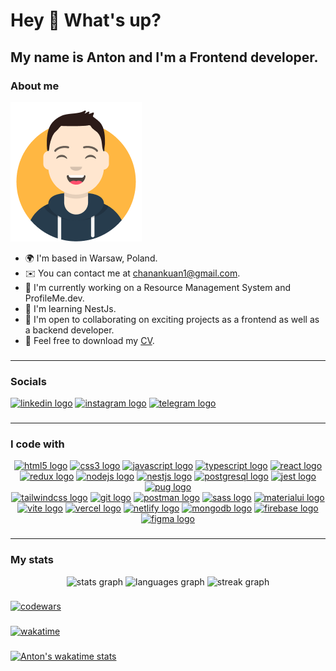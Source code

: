 # Hey 👋 What's up?

## My name is Anton and I'm a Frontend developer.

### About me

![My avatar](https://github.com/chanankuan/chanankuan/blob/main/assets/img/avatar.png?raw=true)

- 🌍 I'm based in Warsaw, Poland.
- ✉️ You can contact me at <a href="mailto:chanankuan1@gmail.com" target="_blank" rel="noreferrer">chanankuan1@gmail.com</a>.
- 🚀 I'm currently working on a Resource Management System and ProfileMe.dev.
- 🧠 I'm learning NestJs.
- 🤝 I'm open to collaborating on exciting projects as a frontend as well as a backend developer.
- 🤗 Feel free to download my <a href="https://europa.eu/europass/eportfolio/screen/share/documents/41fb6127-a267-4604-9ca9-18adedc4f638?lang=en" target="_blank" rel="noreferrer">CV</a>.

###

---

### Socials

<div align="left">
  <a href="https://www.linkedin.com/in/chanankuan/" target="_blank"><img src="https://raw.githubusercontent.com/maurodesouza/profile-readme-generator/master/src/assets/icons/social/linkedin/default.svg" width="52" height="40" alt="linkedin logo"  /></a>
  <a href="https://www.instagram.com/chanankuan/" target="_blank"><img src="https://raw.githubusercontent.com/maurodesouza/profile-readme-generator/master/src/assets/icons/social/instagram/default.svg" width="52" height="40" alt="instagram logo"  /></a>
  <a href="https://t.me/chanchiik" target="_blank"><img src="https://raw.githubusercontent.com/maurodesouza/profile-readme-generator/master/src/assets/icons/social/telegram/default.svg" width="52" height="40" alt="telegram logo"  /></a>
</div>

###

---

### I code with

<div align="center">
  <a href="https://www.w3.org/html/" target="_blank" rel="noreferrer"><img src="https://skillicons.dev/icons?i=html" height="40" alt="html5 logo"  /></a>
  <a href="https://www.w3schools.com/css/" target="_blank" rel="noreferrer"><img src="https://skillicons.dev/icons?i=css" height="40" alt="css3 logo"  /></a>
  <a href="https://developer.mozilla.org/en-US/docs/Web/JavaScript" target="_blank" rel="noreferrer"><img src="https://skillicons.dev/icons?i=js" height="40" alt="javascript logo"  /></a>
  <a href="https://www.typescriptlang.org/" target="_blank" rel="noreferrer"><img src="https://skillicons.dev/icons?i=ts" height="40" alt="typescript logo"  /></a>
  <a href="https://reactjs.org/" target="_blank" rel="noreferrer"><img src="https://skillicons.dev/icons?i=react" height="40" alt="react logo"  /></a>
  <a href="https://redux.js.org" target="_blank" rel="noreferrer"><img src="https://cdn.jsdelivr.net/gh/devicons/devicon/icons/redux/redux-original.svg" height="40" alt="redux logo"  /></a>
  <a href="https://nodejs.org" target="_blank" rel="noreferrer"><img src="https://skillicons.dev/icons?i=nodejs" height="40" alt="nodejs logo"  /></a>
  <a href="https://nestjs.com/" target="_blank" rel="noreferrer"><img src="https://skillicons.dev/icons?i=nestjs" height="40" alt="nestjs logo"  /></a>
  <a href="https://www.postgresql.org" target="_blank" rel="noreferrer"><img src="https://skillicons.dev/icons?i=postgres" height="40" alt="postgresql logo"  /></a>
  <a href="https://jestjs.io/" target="_blank" rel="noreferrer"><img src="https://skillicons.dev/icons?i=jest" height="40" alt="jest logo"  /></a>
  <a href="https://pugjs.org" target="_blank" rel="noreferrer"><img src="https://skillicons.dev/icons?i=pug" height="40" alt="pug logo"  /></a>
</div>
<div align="center">
  <a href="https://tailwindcss.com/" target="_blank" rel="noreferrer"><img src="https://skillicons.dev/icons?i=tailwind" height="40" alt="tailwindcss logo"  /></a>
  <a href="https://git-scm.com/" target="_blank" rel="noreferrer"><img src="https://skillicons.dev/icons?i=git" height="40" alt="git logo"  /></a>
  <a href="https://postman.com" target="_blank" rel="noreferrer"><img src="https://skillicons.dev/icons?i=postman" height="40" alt="postman logo"  /></a>
  <a href="https://sass-lang.com" target="_blank" rel="noreferrer"><img src="https://skillicons.dev/icons?i=sass" height="40" alt="sass logo"  /></a>
  <a href="https://mui.com/" target="_blank" rel="noreferrer"><img src="https://skillicons.dev/icons?i=materialui" height="40" alt="materialui logo"  /></a>
  <a href="https://vitejs.dev/" target="_blank" rel="noreferrer"><img src="https://skillicons.dev/icons?i=vite" height="40" alt="vite logo"  /></a>
  <a href="https://vercel.com/" target="_blank" rel="noreferrer"><img src="https://skillicons.dev/icons?i=vercel" height="40" alt="vercel logo"  /></a>
  <a href="https://www.netlify.com/" target="_blank" rel="noreferrer"><img src="https://skillicons.dev/icons?i=netlify" height="40" alt="netlify logo"  /></a>
  <a href="https://www.mongodb.com/" target="_blank" rel="noreferrer"><img src="https://skillicons.dev/icons?i=mongodb" height="40" alt="mongodb logo"  /></a>
  <a href="https://firebase.google.com/" target="_blank" rel="noreferrer"><img src="https://skillicons.dev/icons?i=firebase" height="40" alt="firebase logo"  /></a>
  <a href="https://www.figma.com/" target="_blank" rel="noreferrer"><img src="https://skillicons.dev/icons?i=figma" height="40" alt="figma logo"  /></a>
</div>

<!-- <img src="https://raw.githubusercontent.com/chanankuan/chanankuan/output/snake.svg" alt="Snake animation" /> -->

###

---

### My stats

<div align="center">
  <img src="https://github-readme-stats.vercel.app/api?username=chanankuan&hide_title=false&hide_rank=false&show_icons=true&include_all_commits=false&count_private=true&disable_animations=false&theme=dracula&locale=en&hide_border=false&order=1" height="200" alt="stats graph" />
  <img src="https://github-readme-stats.vercel.app/api/top-langs?username=chanankuan&locale=en&hide_title=false&layout=compact&card_width=320&langs_count=6&theme=dracula&hide_border=false&order=2" height="200" alt="languages graph" />
  <img src="https://streak-stats.demolab.com?user=chanankuan&locale=en&mode=daily&theme=dracula&hide_border=false&border_radius=5&order=3" height="200" alt="streak graph"  />
</div>

###

[![codewars](https://www.codewars.com/users/chanchik/badges/large)](https://www.codewars.com/users/chanchik)

###

[![wakatime](https://wakatime.com/badge/user/0b1c3048-8ece-40fa-8d24-970f354248f0.svg)](https://wakatime.com/@0b1c3048-8ece-40fa-8d24-970f354248f0)

###

[![Anton's wakatime stats](https://github-readme-stats.vercel.app/api/wakatime?username=chanankuan&theme=dark)](https://github.com/anuraghazra/github-readme-stats)
